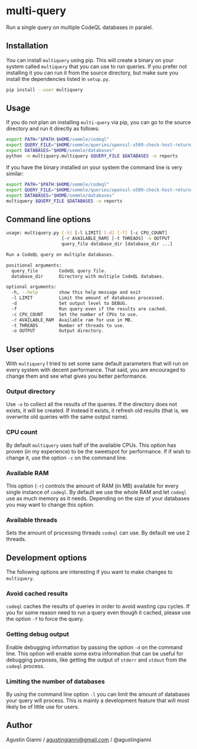 # multi-query

Run a single query on multiple CodeQL databases in paralel.

## Installation

You can install `multiquery` using pip. This will create a binary on your system called `multiquery` that you can use to run queries. If you prefer not installing it you can run it from the source directory, but make sure you install the dependencies listed in `setup.py`.

```sh
pip install --user multiquery
```

## Usage

If you do not plan on installing `multi-query` via pip, you can go to the source directory and run it directly as follows:

```sh
export PATH="$PATH:$HOME/semmle/codeql"
export QUERY_FILE="$HOME/semmle/queries/openssl-x509-check-host-return.ql"
export DATABASES="$HOME/semmle/databases"
python -m multiquery.multiquery $QUERY_FILE $DATABASES -o reports
```

If you have the binary installed on your system the command line is very similar:

```sh
export PATH="$PATH:$HOME/semmle/codeql"
export QUERY_FILE="$HOME/semmle/queries/openssl-x509-check-host-return.ql"
export DATABASES="$HOME/semmle/databases"
multiquery $QUERY_FILE $DATABASES -o reports
```

## Command line options

```sh
usage: multiquery.py [-h] [-l LIMIT] [-d] [-f] [-c CPU_COUNT]
                     [-r AVAILABLE_RAM] [-t THREADS] -o OUTPUT
                     query_file database_dir [database_dir ...]

Run a CodeQL query on multiple databases.

positional arguments:
  query_file        CodeQL query file.
  database_dir      Directory with multiple CodeQL databaes.

optional arguments:
  -h, --help        show this help message and exit
  -l LIMIT          Limit the amount of databases processed.
  -d                Set output level to DEBUG.
  -f                Run query even if the results are cached.
  -c CPU_COUNT      Set the number of CPUs to use.
  -r AVAILABLE_RAM  Available ram for use in MB.
  -t THREADS        Number of threads to use.
  -o OUTPUT         Output directory.
```

## User options

With `multiquery` I tried to set some sane default parameters that will run on every system with decent performance. That said, you are encouraged to change them and see what gives you better performance.

### Output directory

Use `-o` to collect all the results of the queries. If the directory does not exists, it will be created. If instead it exists, it refresh old results (that is, we overwrite old queries with the same output name).

### CPU count

By default `multiquery` uses half of the available CPUs. This option has proven (in my experience) to be the sweetspot for performance. If if wish to change it, use the option `-c` on the command line.

### Available RAM

This option (`-r`) controls the amount of RAM (in MB) available for every single instance of `codeql`. By default we use the whole RAM and let `codeql` use as much memory as it needs. Depending on the size of your databases you may want to change this option.

### Available threads

Sets the amount of processing threads `codeql` can use. By default we use 2 threads.

## Development options

The following options are interesting if you want to make changes to `multiquery`.

### Avoid cached results

`codeql` caches the results of queries in order to avoid wasting cpu cycles. If you for some reason need to run a query even though it cached, please use the option `-f` to force the query.

### Getting debug output

Enable debugging information by passing the option `-d` on the command line. This option will enable some extra information that can be useful for debugging purposes, like getting the output of `stderr` and `stdout` from the `codeql` process.

### Limiting the number of databases

By using the command line option `-l` you can limit the amount of databases your query will process. This is mainly a development feature that will most likely be of little use for users.

## Author

Agustin Gianni / agustingianni@gmail.com / @agustingianni
